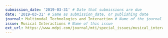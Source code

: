 ```yaml
---
submission_date: '2019-03-31' # Date that submissions are due
date: '2019-03-31' # Same as submission_date, or publishing date
journal: Multimodal Technologies and Interaction # Name of the journal
issue: Musical Interactions # Name of this issue
ext_url: https://www.mdpi.com/journal/mti/special_issues/musical_interactions # URL to call for articles for this issue
---
```

